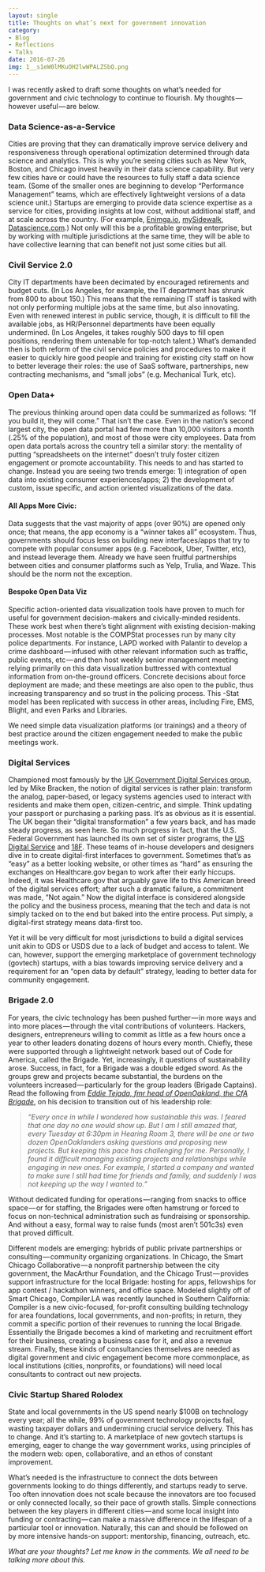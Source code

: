 ```yaml
---
layout: single
title: Thoughts on what’s next for government innovation
category: 
- Blog
- Reflections
- Talks
date: 2016-07-26
img: 1__s1eW0lMKuOH2lwWPALZSbQ.png
---
```

I was recently asked to draft some thoughts on what’s needed for government and civic technology to continue to flourish. My thoughts — however useful — are below.

### Data Science-as-a-Service

Cities are proving that they can dramatically improve service delivery and responsiveness through operational optimization determined through data science and analytics. This is why you’re seeing cities such as New York, Boston, and Chicago invest heavily in their data science capability. But very few cities have or could have the resources to fully staff a data science team. (Some of the smaller ones are beginning to develop “Performance Management” teams, which are effectively lightweight versions of a data science unit.) Startups are emerging to provide data science expertise as a service for cities, providing insights at low cost, without additional staff, and at scale across the country. (For example, [Enimga.io](http://enigma.io), [mySidewalk](http://mysidewalk.com), [Datascience.com](http://Datascience.com).) Not only will this be a profitable growing enterprise, but by working with multiple jurisdictions at the same time, they will be able to have collective learning that can benefit not just some cities but all.

### Civil Service 2.0

City IT departments have been decimated by encouraged retirements and budget cuts. (In Los Angeles, for example, the IT department has shrunk from 800 to about 150.) This means that the remaining IT staff is tasked with not only performing multiple jobs at the same time, but also innovating. Even with renewed interest in public service, though, it is difficult to fill the available jobs, as HR/Personnel departments have been equally undermined. (In Los Angeles, it takes roughly 500 days to fill open positions, rendering them untenable for top-notch talent.) What’s demanded then is both reform of the civil service policies and procedures to make it easier to quickly hire good people and training for existing city staff on how to better leverage their roles: the use of SaaS software, partnerships, new contracting mechanisms, and “small jobs” (e.g. Mechanical Turk, etc).

### Open Data+

The previous thinking around open data could be summarized as follows: “If you build it, they will come.” That isn’t the case. Even in the nation’s second largest city, the open data portal had few more than 10,000 visitors a month (.25% of the population), and most of those were city employees. Data from open data portals across the country tell a similar story: the mentality of putting “spreadsheets on the internet” doesn’t truly foster citizen engagement or promote accountability. This needs to and has started to change. Instead you are seeing two trends emerge: 1) integration of open data into existing consumer experiences/apps; 2) the development of custom, issue specific, and action oriented visualizations of the data.

#### All Apps More Civic:

Data suggests that the vast majority of apps (over 90%) are opened only once; that means, the app economy is a “winner takes all” ecosystem. Thus, governments should focus less on building new interfaces/apps that try to compete with popular consumer apps (e.g. Facebook, Uber, Twitter, etc), and instead leverage them. Already we have seen fruitful partnerships between cities and consumer platforms such as Yelp, Trulia, and Waze. This should be the norm not the exception.

#### Bespoke Open Data Viz

Specific action-oriented data visualization tools have proven to much for useful for government decision-makers and civically-minded residents. These work best when there’s tight alignment with existing decision-making processes. Most notable is the COMPStat processes run by many city police departments. For instance, LAPD worked with Palantir to develop a crime dashboard — infused with other relevant information such as traffic, public events, etc — and then host weekly senior management meeting relying primarily on this data visualization buttressed with contextual information from on-the-ground officers. Concrete decisions about force deployment are made; and these meetings are also open to the public, thus increasing transparency and so trust in the policing process. This -Stat model has been replicated with success in other areas, including Fire, EMS, Blight, and even Parks and Libraries.

We need simple data visualization platforms (or trainings) and a theory of best practice around the citizen engagement needed to make the public meetings work.

### Digital Services

Championed most famously by the [UK Government Digital Services group](https://gds.blog.gov.uk/), led by Mike Bracken, the notion of digital services is rather plain: transform the analog, paper-based, or legacy systems agencies used to interact with residents and make them open, citizen-centric, and simple. Think updating your passport or purchasing a parking pass. It’s as obvious as it is essential. The UK began their “digital transformation” a few years back, and has made steady progress, as seen here. So much progress in fact, that the U.S. Federal Government has launched its own set of sister programs, the [US Digital Service](https://www.whitehouse.gov/digital/united-states-digital-service) and [18F](https://18f.gsa.gov/). These teams of in-house developers and designers dive in to create digital-first interfaces to government. Sometimes that’s as “easy” as a better looking website, or other times as “hard” as ensuring the exchanges on Healthcare.gov began to work after their early hiccups. Indeed, it was Healthcare.gov that arguably gave life to this American breed of the digital services effort; after such a dramatic failure, a commitment was made, “Not again.” Now the digital interface is considered alongside the policy and the business process, meaning that the tech and data is not simply tacked on to the end but baked into the entire process. Put simply, a digital-first strategy means data-first too.

Yet it will be very difficult for most jurisdictions to build a digital services unit akin to GDS or USDS due to a lack of budget and access to talent. We can, however, support the emerging marketplace of government technology (govtech) startups, with a bias towards improving service delivery and a requirement for an “open data by default” strategy, leading to better data for community engagement.

### Brigade 2.0

For years, the civic technology has been pushed further — in more ways and into more places — through the vital contributions of volunteers. Hackers, designers, entrepreneurs willing to commit as little as a few hours once a year to other leaders donating dozens of hours every month. Chiefly, these were supported through a lightweight network based out of Code for America, called the Brigade. Yet, increasingly, it questions of sustainability arose. Success, in fact, for a Brigade was a double edged sword. As the groups grew and projects became substantial, the burdens on the volunteers increased — particularly for the group leaders (Brigade Captains). Read the following from [_Eddie Tejada, fmr head of OpenOakland, the CfA Brigade_](https://medium.com/@eddietejeda/so-long-farewell-openoakland-5f4be133f2a1#.jdc9o1isl), on his decision to transition out of his leadership role:

> _“Every once in while I wondered how sustainable this was. I feared that one day no one would show up. But I am I still amazed that, every Tuesday at 6:30pm in Hearing Room 3, there will be one or two dozen OpenOaklanders asking questions and proposing new projects. But keeping this pace has challenging for me. Personally, I found it difficult managing existing projects and relationships while engaging in new ones. For example, I started a company and wanted to make sure I still had time for friends and family, and suddenly I was not keeping up the way I wanted to.”_

Without dedicated funding for operations — ranging from snacks to office space — or for staffing, the Brigades were often hamstrung or forced to focus on non-technical administration such as fundraising or sponsorship. And without a easy, formal way to raise funds (most aren’t 501c3s) even that proved difficult.

Different models are emerging: hybrids of public private partnerships or consulting — community organizing organizations. In Chicago, the Smart Chicago Collaborative — a nonprofit partnership between the city government, the MacArthur Foundation, and the Chicago Trust — provides support infrastructure for the local Brigade: hosting for apps, fellowships for app contest / hackathon winners, and office space. Modeled slightly off of Smart Chicago, Compiler.LA was recently launched in Southern California: Compiler is a new civic-focused, for-profit consulting building technology for area foundations, local governments, and non-profits; in return, they commit a specific portion of their revenues to running the local Brigade. Essentially the Brigade becomes a kind of marketing and recruitment effort for their business, creating a business case for it, and also a revenue stream. Finally, these kinds of consultancies themselves are needed as digital government and civic engagement become more commonplace, as local institutions (cities, nonprofits, or foundations) will need local consultants to contract out new projects.

### Civic Startup Shared Rolodex

State and local governments in the US spend nearly $100B on technology every year; all the while, 99% of government technology projects fail, wasting taxpayer dollars and undermining crucial service delivery. This has to change. And it’s starting to. A marketplace of new govtech startups is emerging, eager to change the way government works, using principles of the modern web: open, collaborative, and an ethos of constant improvement.

What’s needed is the infrastructure to connect the dots between governments looking to do things differently, and startups ready to serve. Too often innovation does not scale because the innovators are too focused or only connected locally, so their pace of growth stalls. Simple connections between the key players in different cities — and some local insight into funding or contracting — can make a massive difference in the lifespan of a particular tool or innovation. Naturally, this can and should be followed on by more intensive hands-on support: mentorship, financing, outreach, etc.

_What are your thoughts? Let me know in the comments. We all need to be talking more about this._